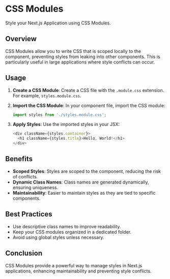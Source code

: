 # CSS Modules

Style your Next.js Application using CSS Modules.

## Overview

CSS Modules allow you to write CSS that is scoped locally to the component, preventing styles from leaking into other components. This is particularly useful in large applications where style conflicts can occur.

## Usage

1. **Create a CSS Module**: Create a CSS file with the `.module.css` extension. For example, `styles.module.css`.

2. **Import the CSS Module**: In your component file, import the CSS module:
   ```javascript
   import styles from './styles.module.css';
   ```

3. **Apply Styles**: Use the imported styles in your JSX:
   ```javascript
   <div className={styles.container}>
     <h1 className={styles.title}>Hello, World!</h1>
   </div>
   ```

## Benefits

- **Scoped Styles**: Styles are scoped to the component, reducing the risk of conflicts.
- **Dynamic Class Names**: Class names are generated dynamically, ensuring uniqueness.
- **Maintainability**: Easier to maintain styles as they are tied to specific components.

## Best Practices

- Use descriptive class names to improve readability.
- Keep your CSS modules organized in a dedicated folder.
- Avoid using global styles unless necessary.

## Conclusion

CSS Modules provide a powerful way to manage styles in Next.js applications, enhancing maintainability and preventing style conflicts.